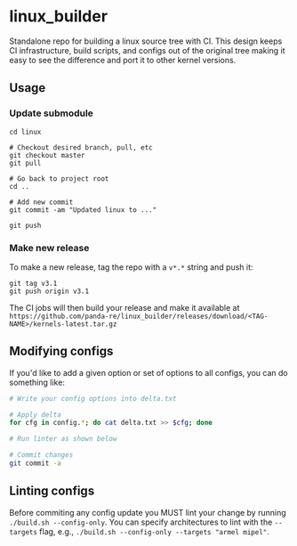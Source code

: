 linux\_builder
====


Standalone repo for building a linux source tree with CI. This design keeps CI infrastructure, build scripts, and configs
out of the original tree making it easy to see the difference and port it to other kernel versions.


## Usage

### Update submodule

```
cd linux

# Checkout desired branch, pull, etc
git checkout master
git pull

# Go back to project root
cd ..

# Add new commit
git commit -am "Updated linux to ..."

git push
```


### Make new release

To make a new release, tag the repo with a `v*.*` string and push it:

```
git tag v3.1
git push origin v3.1
```

The CI jobs will then build your release and make it available at `https://github.com/panda-re/linux_builder/releases/download/<TAG-NAME>/kernels-latest.tar.gz`

## Modifying configs
If you'd like to add a given option or set of options to all configs, you can do something like:

```sh
# Write your config options into delta.txt

# Apply delta
for cfg in config.*; do cat delta.txt >> $cfg; done

# Run linter as shown below

# Commit changes
git commit -a
```

## Linting configs
Before commiting any config update you MUST lint your change by running `./build.sh --config-only`. You can specify architectures to lint with the `--targets` flag, e.g., `./build.sh --config-only --targets "armel mipel"`.
